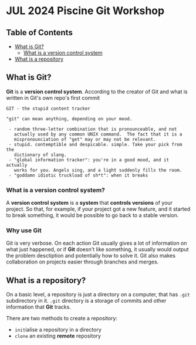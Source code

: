 # JUL 2024 Piscine Git Workshop

## Table of Contents
- [What is Git?](#what-is-git)
    - [What is a version control system](#what-is-a-version-control-system)
- [What is a repository](#what-is-a-repository)

## What is Git?
**Git** is a **version control system**. According to the creator of Git and what is written in Git's own repo's first commit
```
GIT - the stupid content tracker

"git" can mean anything, depending on your mood.

 - random three-letter combination that is pronounceable, and not
   actually used by any common UNIX command.  The fact that it is a
   mispronounciation of "get" may or may not be relevant.
 - stupid. contemptible and despicable. simple. Take your pick from the
   dictionary of slang.
 - "global information tracker": you're in a good mood, and it actually
   works for you. Angels sing, and a light suddenly fills the room. 
 - "goddamn idiotic truckload of sh*t": when it breaks
```

### What is a version control system?
A **version control system** is a **system** that **controls versions** of your project. So that, for example, if your project got a new feature, and it started to break something, it would be possible to go back to a stable version.

### Why use Git
Git is very verbose. On each action Git usually gives a lot of information on what just happened, or if **Git** doesn't like something, it usually would output the problem desctiption and potentially how to solve it.
Git also makes collaboration on projects easier through branches and merges.

## What is a repository?
On a basic level, a repository is just a directory on a computer, that has `.git` subdirectory in it. `.git` directory is a storage of commits and other information that **Git** tracks.

There are two methods to create a repository:
- `init`ialise a repository in a directory
- `clone` an existing **remote** repository
